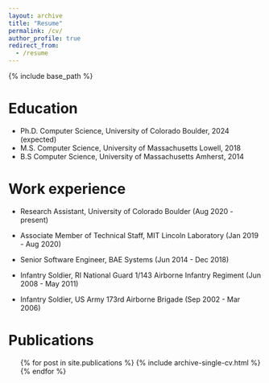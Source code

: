 ```yaml
---
layout: archive
title: "Resume"
permalink: /cv/
author_profile: true
redirect_from:
  - /resume
---
```


{% include base_path %}

Education
======
* Ph.D. Computer Science, University of Colorado Boulder, 2024 (expected)
* M.S. Computer Science, University of Massachusetts Lowell, 2018
* B.S Computer Science, University of Massachusetts Amherst, 2014

Work experience
======
* Research Assistant, University of Colorado Boulder (Aug 2020 - present)


* Associate Member of Technical Staff, MIT Lincoln Laboratory (Jan 2019 - Aug 2020)


* Senior Software Engineer, BAE Systems (Jun 2014 - Dec 2018)
  

* Infantry Soldier, RI National Guard 1/143 Airborne Infantry Regiment (Jun 2008 - May 2011)


* Infantry Soldier, US Army 173rd Airborne Brigade (Sep 2002 - Mar 2006)

<!-- 
Skills
======
* Skill 1
* Skill 2
  * Sub-skill 2.1
  * Sub-skill 2.2
  * Sub-skill 2.3
* Skill 3
-->

Publications
======
  <ul>{% for post in site.publications %}
    {% include archive-single-cv.html %}
  {% endfor %}</ul>
 
<!--
Talks
======
  <ul>{% for post in site.talks %}
    {% include archive-single-talk-cv.html %}
  {% endfor %}</ul>
  
Teaching
======
  <ul>{% for post in site.teaching %}
    {% include archive-single-cv.html %}
  {% endfor %}</ul>
  
Service and leadership
======
* Currently signed in to 43 different slack teams
-->